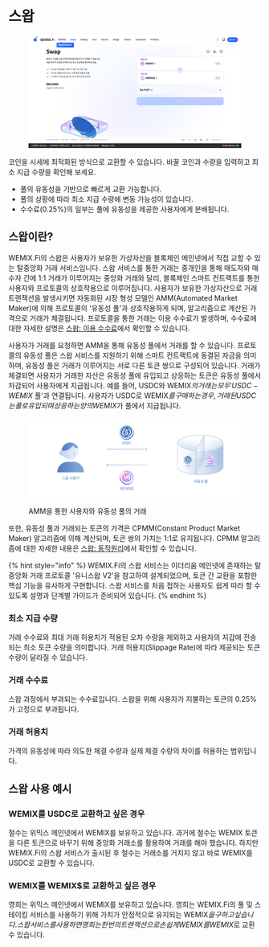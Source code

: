 # 스왑

<figure><img src="../../.gitbook/assets/swap.png" alt=""><figcaption></figcaption></figure>

코인을 시세에 최적화된 방식으로 교환할 수 있습니다. 바꿀 코인과 수량을 입력하고 최소 지급 수량을 확인해 보세요.

* 풀의 유동성을 기반으로 빠르게 교환 가능합니다.
* 풀의 상황에 따라 최소 지급 수량에 변동 가능성이 있습니다.
* 수수료(0.25%)의 일부는 풀에 유동성을 제공한 사용자에게 분배됩니다.

## 스왑이란?

WEMIX.Fi의 스왑은 사용자가 보유한 가상자산을 블록체인 메인넷에서 직접 교할 수 있는 탈중앙화 거래 서비스입니다. 스왑 서비스를 통한 거래는 중개인을 통해 매도자와 매수자 간에 1:1 거래가 이루어지는 중앙화 거래와 달리, 블록체인 스마트 컨트랙트를 통한 사용자와 프로토콜의 상호작용으로 이루어집니다. 사용자가 보유한 가상자산으로 거래 트랜잭션을 발생시키면 자동화된 시장 형성 모델인 AMM(Automated Market Maker)에 의해 프로토콜의 '유동성 풀'과 상호작용하게 되며, 알고리즘으로 계산된 가격으로 거래가 체결됩니다. 프로토콜을 통한 거래는 이용 수수료가 발생하며, 수수료에 대한 자세한 설명은 [스왑: 이용 수수료](../../services/swap/fees.md)에서 확인할 수 있습니다.

사용자가 거래를 요청하면 AMM을 통해 유동성 풀에서 거래를 할 수 있습니다. 프로토콜의 유동성 풀은 스왑 서비스를 지원하기 위해 스마트 컨트랙트에 동결된 자금을 의미하며, 유동성 풀은 거래가 이루어지는 서로 다른 토큰 쌍으로 구성되어 있습니다. 거래가 체결되면 사용자가 거래한 자산은 유동성 풀에 유입되고 상응하는 토큰은 유동성 풀에서 차감되어 사용자에게 지급됩니다. 예를 들어, USDC와 WEMIX$의 거래는 모두 'USDC-WEMIX$ 풀'과 연결됩니다. 사용자가 USDC로 WEMIX$를 구매하는 경우, 거래된 USDC는 풀로 유입되며 상응하는 양의 WEMIX$가 풀에서 지급됩니다.

<figure><img src="../../.gitbook/assets/01_Swap.png" alt=""><figcaption><p>AMM을 통한 사용자와 유동성 풀의 거래</p></figcaption></figure>

또한, 유동성 풀과 거래되는 토큰의 가격은 CPMM(Constant Product Market Maker) 알고리즘에 의해 계산되며, 토큰 쌍의 가치는 1:1로 유지됩니다. CPMM 알고리즘에 대한 자세한 내용은 [스왑: 동작원리](../../services/swap/how-it-works.md)에서 확인할 수 있습니다.

{% hint style="info" %}
WEMIX.Fi의 스왑 서비스는 이더리움 메인넷에 존재하는 탈중앙화 거래 프로토콜 '유니스왑 V2'을 참고하여 설계되었으며, 토큰 간 교환을 포함한 핵심 기능을 유사하게 구현합니다. 스왑 서비스를 처음 접하는 사용자도 쉽게 따라 할 수 있도록 설명과 단계별 가이드가 준비되어 있습니다.
{% endhint %}

### 최소 지급 수량

거래 수수료와 최대 거래 허용치가 적용된 오차 수량을 제외하고 사용자의 지갑에 전송되는 최소 토큰 수량을 의미합니다. 거래 허용치(Slippage Rate)에 따라 제공되는 토큰 수량이 달라질 수 있습니다.

### 거래 수수료

스왑 과정에서 부과되는 수수료입니다. 스왑을 위해 사용자가 지불하는 토큰의 0.25%가 고정으로 부과됩니다.

### 거래 허용치

가격의 유동성에 따라 의도한 체결 수량과 실제 체결 수량의 차이를 허용하는 범위입니다.&#x20;

## 스왑 사용 예시

### **WEMIX를 USDC로 교환하고 싶은 경우**

철수는 위믹스 메인넷에서 WEMIX를 보유하고 있습니다. 과거에 철수는 WEMIX 토큰을 다른 토큰으로 바꾸기 위해 중앙화 거래소를 활용하여 거래를 해야 했습니다. 하지만 WEMIX.Fi의 스왑 서비스가 출시된 후 철수는 거래소를 거치지 않고 바로 WEMIX를 USDC로 교환할 수 있습니다.

### **WEMIX를 WEMIX$로 교환하고 싶은 경우**

영희는 위믹스 메인넷에서 WEMIX를 보유하고 있습니다. 영희는 WEMIX.Fi의 풀 및 스테이킹 서비스를 사용하기 위해 가치가 안정적으로 유지되는 WEMIX$을 구하고 싶습니다. 스왑 서비스를 사용하면 영희는 한 번의 트랜잭션으로 손쉽게 WEMIX를 WEMIX$로 교환 수 있습니다.
